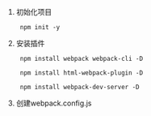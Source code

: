 1. 初始化项目

        npm init -y

2. 安装插件

        npm install webpack webpack-cli -D

        npm install html-webpack-plugin -D

        npm install webpack-dev-server -D

3. 创建webpack.config.js 

        